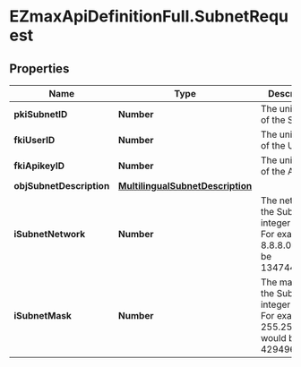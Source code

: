 # EZmaxApiDefinitionFull.SubnetRequest

## Properties

Name | Type | Description | Notes
------------ | ------------- | ------------- | -------------
**pkiSubnetID** | **Number** | The unique ID of the Subnet | [optional] 
**fkiUserID** | **Number** | The unique ID of the User | [optional] 
**fkiApikeyID** | **Number** | The unique ID of the Apikey | [optional] 
**objSubnetDescription** | [**MultilingualSubnetDescription**](MultilingualSubnetDescription.md) |  | 
**iSubnetNetwork** | **Number** | The network of the Subnet in integer form. For example 8.8.8.0 would be 134744064 | 
**iSubnetMask** | **Number** | The mask of the Subnet  in integer form. For example 255.255.255.0 would be 4294967040 | 


